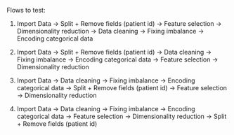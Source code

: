 Flows to test:
1. Import Data -> Split + Remove fields (patient id) -> Feature selection -> Dimensionality reduction -> Data cleaning -> Fixing imbalance -> Encoding categorical data 

2. Import Data -> Split + Remove fields (patient id) -> Data cleaning -> Fixing imbalance -> Encoding categorical data -> Feature selection -> Dimensionality reduction

3. Import Data -> Data cleaning -> Fixing imbalance -> Encoding categorical data -> Split + Remove fields (patient id) -> Feature selection -> Dimensionality reduction

4. Import Data -> Data cleaning -> Fixing imbalance -> Encoding categorical data -> Feature selection -> Dimensionality reduction -> Split + Remove fields (patient id) 
